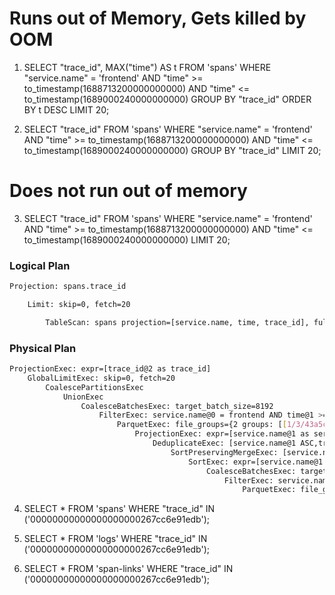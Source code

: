 # Runs out of Memory, Gets killed by OOM

1. SELECT "trace_id", MAX("time") AS t FROM 'spans' WHERE "service.name" = 'frontend' AND "time" >= to_timestamp(1688713200000000000) AND "time" <= to_timestamp(1689000240000000000) GROUP BY "trace_id" ORDER BY t DESC LIMIT 20;

2. SELECT "trace_id" FROM 'spans' WHERE "service.name" = 'frontend' AND "time" >= to_timestamp(1688713200000000000) AND "time" <= to_timestamp(1689000240000000000) GROUP BY "trace_id" LIMIT 20;

# Does not run out of memory

3. SELECT "trace_id" FROM 'spans' WHERE "service.name" = 'frontend' AND "time" >= to_timestamp(1688713200000000000) AND "time" <= to_timestamp(1689000240000000000) LIMIT 20;

### Logical Plan

```bash
Projection: spans.trace_id

    Limit: skip=0, fetch=20

        TableScan: spans projection=[service.name, time, trace_id], full_filters=[spans.service.name = Dictionary(Int32, Utf8("frontend")), spans.time >= TimestampNanosecond(1688713200000000000, None), spans.time <= TimestampNanosecond(1689000240000000000, None)], fetch=20
```

### Physical Plan

```bash
ProjectionExec: expr=[trace_id@2 as trace_id]
    GlobalLimitExec: skip=0, fetch=20
        CoalescePartitionsExec
            UnionExec
                CoalesceBatchesExec: target_batch_size=8192
                    FilterExec: service.name@0 = frontend AND time@1 >= 1688713200000000000 AND time@1 <= 1689000240000000000
                        ParquetExec: file_groups={2 groups: [[1/3/43a5cfe042906bdb21727b26e30883262ec8ff4f7b30d59eb3906cfcb828cd91/02a04d8e-e31c-4a14-a287-a77dc1820df7.parquet], [1/3/43a5cfe042906bdb21727b26e30883262ec8ff4f7b30d59eb3906cfcb828cd91/d0f8798c-ca80-433e-8d29-be3c7492f7fd.parquet]]}, projection=[service.name, time, trace_id], output_ordering=[service.name@0 ASC], predicate=service.name@5 = frontend AND time@9 >= 1688713200000000000 AND time@9 <= 1689000240000000000, pruning_predicate=service.name_min@0 <= frontend AND frontend <= service.name_max@1 AND time_max@2 >= 1688713200000000000 AND time_min@3 <= 1689000240000000000
                            ProjectionExec: expr=[service.name@1 as service.name, time@3 as time, trace_id@4 as trace_id]
                                DeduplicateExec: [service.name@1 ASC,trace_id@4 ASC,span_id@2 ASC,time@3 ASC]
                                    SortPreservingMergeExec: [service.name@1 ASC,trace_id@4 ASC,span_id@2 ASC,time@3 ASC,__chunk_order@0 ASC]
                                        SortExec: expr=[service.name@1 ASC,trace_id@4 ASC,span_id@2 ASC,time@3 ASC,__chunk_order@0 ASC]
                                            CoalesceBatchesExec: target_batch_size=8192
                                                FilterExec: service.name@1 = frontend AND time@3 >= 1688713200000000000 AND time@3 <= 1689000240000000000
                                                    ParquetExec: file_groups={10 groups: [[1/3/25a784d7942535df9ef4d026e24922682e3fb22583d4329da020367fed84efe8/169e5e5c-dcb6-4089-8f9f-d39bce4ab6bc.parquet, 1/3/25a784d7942535df9ef4d026e24922682e3fb22583d4329da020367fed84efe8/5c05e20f-69dd-40bc-a828-688456940c24.parquet, 1/3/25a784d7942535df9ef4d026e24922682e3fb22583d4329da020367fed84efe8/d9113bee-6244-41f2-84a9-03b104b246b4.parquet, 1/3/25a784d7942535df9ef4d026e24922682e3fb22583d4329da020367fed84efe8/f532bc39-d052-49cb-aef4-145014e1b7e4.parquet, 1/3/25a784d7942535df9ef4d026e24922682e3fb22583d4329da020367fed84efe8/0b28d0e1-2d12-4819-a660-cb844655e15e.parquet, ...], [1/3/25a784d7942535df9ef4d026e24922682e3fb22583d4329da020367fed84efe8/ba01c02c-b38d-4adb-8f20-a68c993874ba.parquet, 1/3/25a784d7942535df9ef4d026e24922682e3fb22583d4329da020367fed84efe8/3b4326c3-d16b-436f-b5ab-cd6681aeb3bf.parquet, 1/3/25a784d7942535df9ef4d026e24922682e3fb22583d4329da020367fed84efe8/56c04fd7-c5cb-4d4b-be4f-888140c0ec9f.parquet, 1/3/25a784d7942535df9ef4d026e24922682e3fb22583d4329da020367fed84efe8/f370107b-b7b1-47db-9198-4dbfada7e2fb.parquet, 1/3/25a784d7942535df9ef4d026e24922682e3fb22583d4329da020367fed84efe8/6fa26594-a9c0-4bae-82bd-696f97571158.parquet, ...], [1/3/25a784d7942535df9ef4d026e24922682e3fb22583d4329da020367fed84efe8/6e330dd5-6856-4134-8cc4-f4e2bf96fd2b.parquet, 1/3/25a784d7942535df9ef4d026e24922682e3fb22583d4329da020367fed84efe8/fc5daa2e-3007-472c-ab9d-a64ba834cd0e.parquet, 1/3/25a784d7942535df9ef4d026e24922682e3fb22583d4329da020367fed84efe8/3107d952-b4ef-4f4c-8b13-a4dc8236c66a.parquet, 1/3/25a784d7942535df9ef4d026e24922682e3fb22583d4329da020367fed84efe8/63ca1a54-0a28-4938-9f26-2323cbe318ad.parquet, 1/3/25a784d7942535df9ef4d026e24922682e3fb22583d4329da020367fed84efe8/80ab19f8-e0b9-4659-8b63-be98406083af.parquet, ...], [1/3/25a784d7942535df9ef4d026e24922682e3fb22583d4329da020367fed84efe8/b6a5c8cd-4253-402b-bdc4-8cb829fad874.parquet, 1/3/25a784d7942535df9ef4d026e24922682e3fb22583d4329da020367fed84efe8/3b696809-6f86-46d3-8497-cfe2aee1907f.parquet, 1/3/25a784d7942535df9ef4d026e24922682e3fb22583d4329da020367fed84efe8/e547e24a-f3a3-4cf0-b019-c5f934b4c539.parquet, 1/3/25a784d7942535df9ef4d026e24922682e3fb22583d4329da020367fed84efe8/9313f401-e15f-45f9-9ff6-52f660230ab4.parquet, 1/3/25a784d7942535df9ef4d026e24922682e3fb22583d4329da020367fed84efe8/badfed4f-2065-41b4-8754-02147cd15feb.parquet, ...], [1/3/25a784d7942535df9ef4d026e24922682e3fb22583d4329da020367fed84efe8/64ce5a05-e9e8-46a8-8389-09914564177e.parquet, 1/3/25a784d7942535df9ef4d026e24922682e3fb22583d4329da020367fed84efe8/e0c8cba1-978b-48a9-81a5-dc8f745117a3.parquet, 1/3/25a784d7942535df9ef4d026e24922682e3fb22583d4329da020367fed84efe8/84ee9663-6114-4e7b-8171-d9b7a466ef45.parquet, 1/3/25a784d7942535df9ef4d026e24922682e3fb22583d4329da020367fed84efe8/4b41cb50-8e42-4dd4-aa75-65c0b4730730.parquet, 1/3/25a784d7942535df9ef4d026e24922682e3fb22583d4329da020367fed84efe8/145ea4bc-9d39-474c-8281-e966606efc3b.parquet, ...], ...]}, projection=[__chunk_order, service.name, span_id, time, trace_id], predicate=service.name@5 = frontend AND time@9 >= 1688713200000000000 AND time@9 <= 1689000240000000000, pruning_predicate=service.name_min@0 <= frontend AND frontend <= service.name_max@1 AND time_max@2 >= 1688713200000000000 AND time_min@3 <= 1689000240000000000
```

4. SELECT * FROM 'spans' WHERE "trace_id" IN ('00000000000000000000267cc6e91edb');

5. SELECT * FROM 'logs' WHERE "trace_id" IN ('00000000000000000000267cc6e91edb');

6. SELECT * FROM 'span-links' WHERE "trace_id" IN ('00000000000000000000267cc6e91edb');
